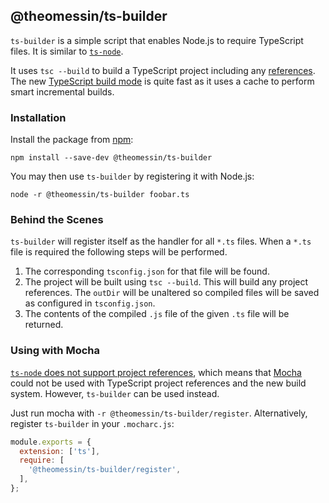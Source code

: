 ## @theomessin/ts-builder

`ts-builder` is a simple script that enables Node.js to require TypeScript files.
It is similar to [`ts-node`](https://github.com/TypeStrong/ts-node).

It uses `tsc --build` to build a TypeScript project including any [references](https://www.typescriptlang.org/docs/handbook/project-references.html).
The new [TypeScript build mode](https://www.typescriptlang.org/docs/handbook/project-references.html#build-mode-for-typescript) is quite fast as it uses a cache to perform smart incremental builds.

### Installation
Install the package from [npm](https://www.npmjs.com/package/@theomessin/ts-builder):

```
npm install --save-dev @theomessin/ts-builder
```

You may then use `ts-builder` by registering it with Node.js:

```
node -r @theomessin/ts-builder foobar.ts
```

### Behind the Scenes
`ts-builder` will register itself as the handler for all `*.ts` files. When a `*.ts` file is required the following steps will be performed.

1. The corresponding `tsconfig.json` for that file will be found.
2. The project will be built using `tsc --build`. This will build any project references. The `outDir` will be unaltered so compiled files will be saved as configured in `tsconfig.json`.
3. The contents of the compiled `.js` file of the given `.ts` file will be returned.

### Using with Mocha
[`ts-node` does not support project references](https://github.com/TypeStrong/ts-node/issues/897), which means that [Mocha](https://mochajs.org/#-require-module-r-module) could not be used with TypeScript project references and the new build system.
However, `ts-builder` can be used instead. 

Just run mocha with `-r @theomessin/ts-builder/register`.
Alternatively, register `ts-builder` in your `.mocharc.js`:

```js
module.exports = {
  extension: ['ts'],
  require: [
    '@theomessin/ts-builder/register',
  ],
};
```
